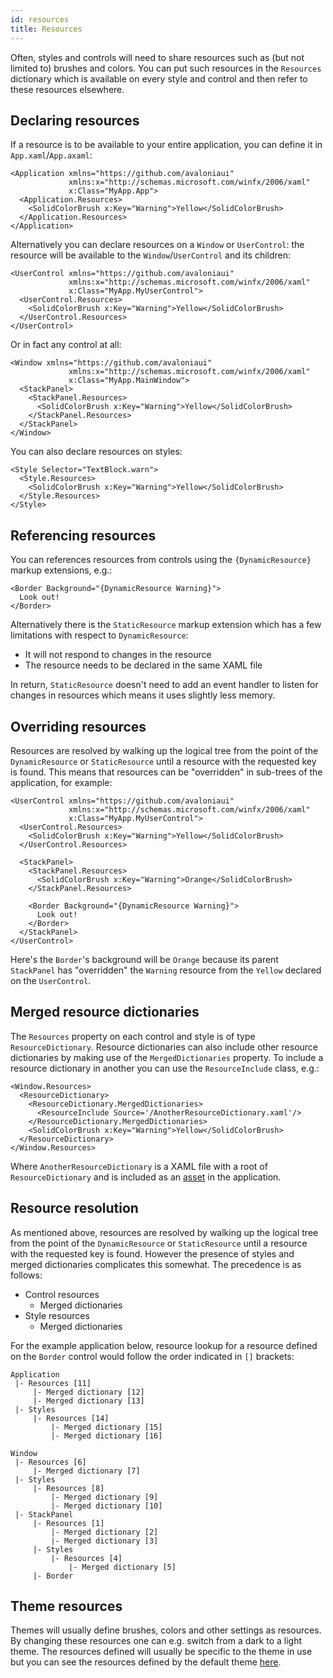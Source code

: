 ```yaml
---
id: resources
title: Resources
---
```


Often, styles and controls will need to share resources such as \(but not limited to\) brushes and colors. You can put such resources in the `Resources` dictionary which is available on every style and control and then refer to these resources elsewhere.

## Declaring resources <a id="declaring-resources"></a>

If a resource is to be available to your entire application, you can define it in `App.xaml`/`App.axaml`:

```markup
<Application xmlns="https://github.com/avaloniaui"
             xmlns:x="http://schemas.microsoft.com/winfx/2006/xaml"
             x:Class="MyApp.App">
  <Application.Resources>
    <SolidColorBrush x:Key="Warning">Yellow</SolidColorBrush>
  </Application.Resources>
</Application>
```

Alternatively you can declare resources on a `Window` or `UserControl`: the resource will be available to the `Window`/`UserControl` and its children:

```markup
<UserControl xmlns="https://github.com/avaloniaui"
             xmlns:x="http://schemas.microsoft.com/winfx/2006/xaml"
             x:Class="MyApp.MyUserControl">
  <UserControl.Resources>
    <SolidColorBrush x:Key="Warning">Yellow</SolidColorBrush>
  </UserControl.Resources>
</UserControl>
```

Or in fact any control at all:

```markup
<Window xmlns="https://github.com/avaloniaui"
             xmlns:x="http://schemas.microsoft.com/winfx/2006/xaml"
             x:Class="MyApp.MainWindow">
  <StackPanel>
    <StackPanel.Resources>
      <SolidColorBrush x:Key="Warning">Yellow</SolidColorBrush>
    </StackPanel.Resources>
  </StackPanel>
</Window>
```

You can also declare resources on styles:

```markup
<Style Selector="TextBlock.warn">
  <Style.Resources>
    <SolidColorBrush x:Key="Warning">Yellow</SolidColorBrush>
  </Style.Resources>
</Style>
```

## Referencing resources <a id="referencing-resources"></a>

You can references resources from controls using the `{DynamicResource}` markup extensions, e.g.:

```markup
<Border Background="{DynamicResource Warning}">
  Look out!
</Border>
```

Alternatively there is the `StaticResource` markup extension which has a few limitations with respect to `DynamicResource`:

* It will not respond to changes in the resource
* The resource needs to be declared in the same XAML file

In return, `StaticResource` doesn't need to add an event handler to listen for changes in resources which means it uses slightly less memory.

## Overriding resources <a id="overriding-resources"></a>

Resources are resolved by walking up the logical tree from the point of the `DynamicResource` or `StaticResource` until a resource with the requested key is found. This means that resources can be "overridden" in sub-trees of the application, for example:

```markup
<UserControl xmlns="https://github.com/avaloniaui"
             xmlns:x="http://schemas.microsoft.com/winfx/2006/xaml"
             x:Class="MyApp.MyUserControl">
  <UserControl.Resources>
    <SolidColorBrush x:Key="Warning">Yellow</SolidColorBrush>
  </UserControl.Resources>

  <StackPanel>
    <StackPanel.Resources>
      <SolidColorBrush x:Key="Warning">Orange</SolidColorBrush>
    </StackPanel.Resources>

    <Border Background="{DynamicResource Warning}">
      Look out!
    </Border>
  </StackPanel>
</UserControl>
```

Here's the `Border`'s background will be `Orange` because its parent `StackPanel` has "overridden" the `Warning` resource from the `Yellow` declared on the `UserControl`.

## Merged resource dictionaries <a id="merged-resource-dictionaries"></a>

The `Resources` property on each control and style is of type `ResourceDictionary`. Resource dictionaries can also include other resource dictionaries by making use of the `MergedDictionaries` property. To include a resource dictionary in another you can use the `ResourceInclude` class, e.g.:

```markup
<Window.Resources>
  <ResourceDictionary>
    <ResourceDictionary.MergedDictionaries>
      <ResourceInclude Source='/AnotherResourceDictionary.xaml'/>
    </ResourceDictionary.MergedDictionaries>
    <SolidColorBrush x:Key="Warning">Yellow</SolidColorBrush>
  </ResourceDictionary>
</Window.Resources>
```

Where `AnotherResourceDictionary` is a XAML file with a root of `ResourceDictionary` and is included as an [asset](../getting-started/assets.md) in the application.

## Resource resolution <a id="resource-resolution"></a>

As mentioned above, resources are resolved by walking up the logical tree from the point of the `DynamicResource` or `StaticResource` until a resource with the requested key is found. However the presence of styles and merged dictionaries complicates this somewhat. The precedence is as follows:

* Control resources
  * Merged dictionaries
* Style resources
  * Merged dictionaries

For the example application below, resource lookup for a resource defined on the `Border` control would follow the order indicated in `[]` brackets:

```text
Application
 |- Resources [11]
     |- Merged dictionary [12]
     |- Merged dictionary [13]
 |- Styles
     |- Resources [14]
         |- Merged dictionary [15]
         |- Merged dictionary [16]

Window
 |- Resources [6]
     |- Merged dictionary [7]
 |- Styles
     |- Resources [8]
         |- Merged dictionary [9]
         |- Merged dictionary [10]
 |- StackPanel
     |- Resources [1]
         |- Merged dictionary [2]
         |- Merged dictionary [3]
     |- Styles
         |- Resources [4]
             |- Merged dictionary [5]
     |- Border
```

## Theme resources <a id="theme-resources"></a>

Themes will usually define brushes, colors and other settings as resources. By changing these resources one can e.g. switch from a dark to a light theme. The resources defined will usually be specific to the theme in use but you can see the resources defined by the default theme [here](https://github.com/AvaloniaUI/Avalonia/blob/master/src/Avalonia.Themes.Default/Accents/BaseLight.xaml).

